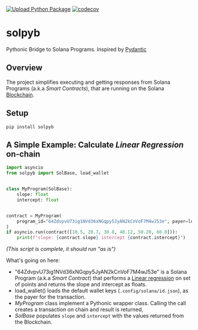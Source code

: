 [![Upload Python Package](https://github.com/amor71/solpyb/actions/workflows/python-publish.yml/badge.svg)](https://github.com/amor71/solpyb/actions/workflows/python-publish.yml)
[![codecov](https://codecov.io/gh/amor71/solpyb/branch/master/graph/badge.svg?token=gUJ78Gdh6q)](https://codecov.io/gh/amor71/solpyb)

# solpyb

Pythonic Bridge to Solana Programs. Inspired by [Pydantic](https://pydantic-docs.helpmanual.io/)

## Overview

The project simplifies executing and getting responses from Solana Programs (a.k.a *Smart Contracts*), that are running on the Solana [Blockchain](https://solana.com/).

## Setup

`pip install solpyb`

## A Simple Example: Calculate *Linear Regression* on-chain

```python
import asyncio
from solpyb import SolBase, load_wallet


class MyProgram(SolBase):
    slope: float
    intercept: float


contract = MyProgram(
    program_id="64ZdvpvU73ig1NVd36xNGqpy5JyAN2kCnVoF7M4wJ53e", payer=load_wallet()
)
if asyncio.run(contract([10.5, 20.7, 30.8, 40.12, 50.20, 60.0])):
    print(f"slope: {contract.slope} intercept {contract.intercept}")
```

*(This script is complete, it should run "as is")*

What's going on here:

* "64ZdvpvU73ig1NVd36xNGqpy5JyAN2kCnVoF7M4wJ53e" is a Solana Program (a.k.a *Smart Contract*) that performs a [Linear regression](https://en.wikipedia.org/wiki/Linear_regression) on set of points and returns the slope and intercept as floats.
* load_wallet() loads the default wallet keys (`.config/solana/id.json`), as the payer for the transaction.
* *MyProgram* class implement a Pythonic wrapper class. Calling the call creates a transaction on chain and result is returned,
* *SolBase* populates `slope` and `intercept` with the values returned from the Blockchain.
